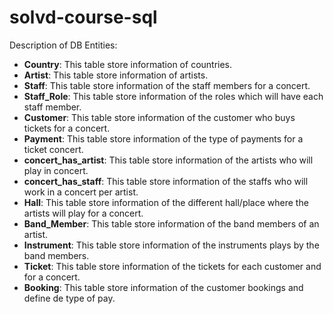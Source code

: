 # solvd-course-sql

Description of DB Entities:

- **Country**: This table store information of countries.
- **Artist**: This table store information of artists.
- **Staff**: This table store information of the staff members for a concert.
- **Staff_Role**: This table store information of the roles which will have each staff member.
- **Customer**: This table store information of the customer who buys tickets for a concert.
- **Payment**: This table store information of the type of payments for a ticket concert.
- **concert_has_artist**: This table store information of the artists who will play in concert.
- **concert_has_staff**: This table store information of the staffs who will work in a concert per artist.
- **Hall**: This table store information of the different hall/place where the artists will play for a concert.
- **Band_Member**: This table store information of the band members of an artist.
- **Instrument**: This table store information of the instruments plays by the band members.
- **Ticket**: This table store information of the tickets for each customer and for a concert.
- **Booking**: This table store information of the customer bookings and define de type of pay.
